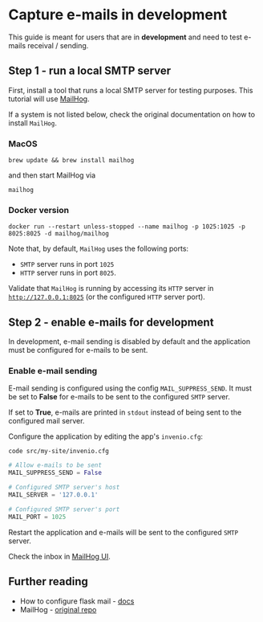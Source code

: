 # Capture e-mails in development

This guide is meant for users that are in **development** and need to test e-mails receival / sending.

## Step 1 - run a local SMTP server

First, install a tool that runs a local SMTP server for testing purposes. This tutorial will use [MailHog](https://github.com/mailhog/MailHog).

If a system is not listed below, check the original documentation on how to install `MailHog`.

### MacOS

```terminal
brew update && brew install mailhog
```

and then start MailHog via

```terminal
mailhog
```

### Docker version

```terminal
docker run --restart unless-stopped --name mailhog -p 1025:1025 -p 8025:8025 -d mailhog/mailhog
```

Note that, by default, `MailHog` uses the following ports:

- `SMTP` server runs in port `1025`
- `HTTP` server runs in port `8025`.

Validate that `MailHog` is running by accessing its `HTTP` server in [`http://127.0.0.1:8025`](http://127.0.0.1:8025) (or the configured `HTTP` server port).

## Step 2 - enable e-mails for development

In development, e-mail sending is disabled by default and the application must be configured for e-mails to be sent.

### Enable e-mail sending

E-mail sending is configured using the config `MAIL_SUPPRESS_SEND`. It must be set to **False** for e-mails to be sent to the configured `SMTP` server.

If set to **True**, e-mails are printed in `stdout` instead of being sent to the configured mail server.

Configure the application by editing the app's `invenio.cfg`:

```terminal
code src/my-site/invenio.cfg
```

```python
# Allow e-mails to be sent
MAIL_SUPPRESS_SEND = False

# Configured SMTP server's host
MAIL_SERVER = '127.0.0.1'

# Configured SMTP server's port
MAIL_PORT = 1025
```

Restart the application and e-mails will be sent to the configured `SMTP` server.

Check the inbox in [MailHog UI](http://127.0.0.1:8025).

## Further reading

- How to configure flask mail - [docs](https://flask-mail.readthedocs.io/en/latest/#configuring)
- MailHog - [original repo](https://github.com/mailhog/MailHog)

